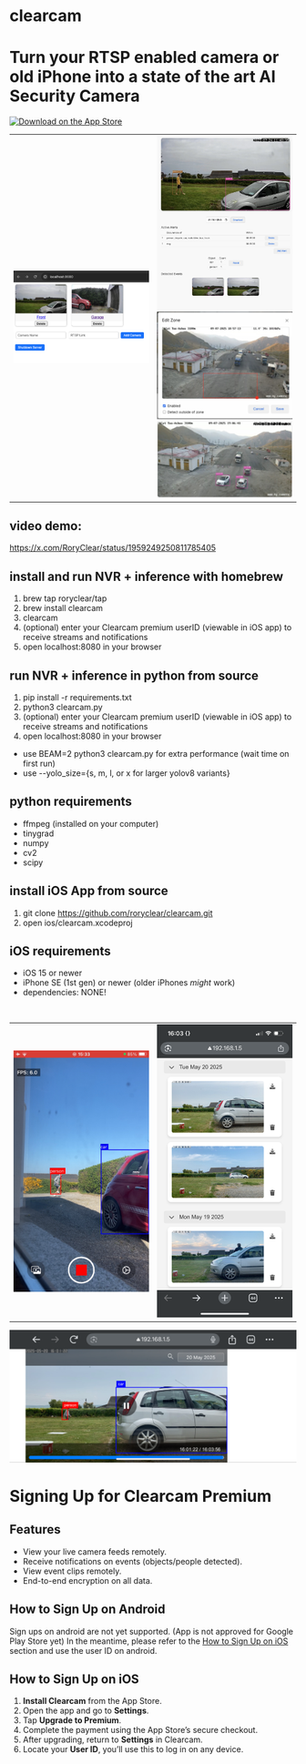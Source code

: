 # clearcam
# Turn your RTSP enabled camera or old iPhone into a state of the art AI Security Camera

[![Download on the App Store](https://developer.apple.com/assets/elements/badges/download-on-the-app-store.svg)](https://apps.apple.com/gb/app/clearcam/id6743237694)

<table align="center">
  <tr>
    <td>
      <img src="images/server.PNG" alt="Server" width="400" />
    </td>
    <td>
      <img src="images/front.PNG" alt="Front" width="400" /><br/>
      <img src="images/kg1.jpg" alt="KG1" width="400" /><br/>
      <img src="images/kg2.jpg" alt="KG2" width="400" />
    </td>
  </tr>
</table>

## video demo:
https://x.com/RoryClear/status/1959249250811785405

## install and run NVR + inference with homebrew
1. brew tap roryclear/tap
2. brew install clearcam
3. clearcam
4. (optional) enter your Clearcam premium userID (viewable in iOS app) to receive streams and notifications
5. open localhost:8080 in your browser

## run NVR + inference in python from source
1. pip install -r requirements.txt
2. python3 clearcam.py
3. (optional) enter your Clearcam premium userID (viewable in iOS app) to receive streams and notifications
4. open localhost:8080 in your browser
- use BEAM=2 python3 clearcam.py for extra performance (wait time on first run)
- use --yolo_size={s, m, l, or x for larger yolov8 variants}

## python requirements
- ffmpeg (installed on your computer)
- tinygrad
- numpy
- cv2
- scipy

## install iOS App from source
1. git clone https://github.com/roryclear/clearcam.git
2. open ios/clearcam.xcodeproj

## iOS requirements
- iOS 15 or newer
- iPhone SE (1st gen) or newer (older iPhones *might* work)
- dependencies: NONE!

</br>
<table>
  <tr>
    <td><img src="images/recording.PNG" alt="Screenshot" width="300"/></td>
    <td><img src="images/browser_events.PNG" alt="Screenshot" width="300"/></td>
  </tr>
</table>
<img src="images/browser_playback.PNG" alt="Screenshot"/>

# Signing Up for Clearcam Premium

## Features
- View your live camera feeds remotely.
- Receive notifications on events (objects/people detected).
- View event clips remotely.
- End-to-end encryption on all data.

## How to Sign Up on Android

Sign ups on android are not yet supported. (App is not approved for Google Play Store yet)
In the meantime, please refer to the [How to Sign Up on iOS](#how-to-sign-up-on-ios) section and use the user ID on android.

## How to Sign Up on iOS

1. **Install Clearcam** from the App Store.
2. Open the app and go to **Settings**.
3. Tap **Upgrade to Premium**.
4. Complete the payment using the App Store’s secure checkout.
5. After upgrading, return to **Settings** in Clearcam.
6. Locate your **User ID**, you’ll use this to log in on any device.
